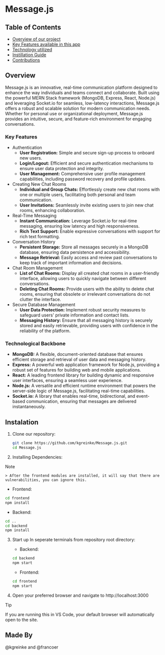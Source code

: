 # Message.js

## Table of Contents
- [Overview of our project](#overview)
- [Key Features available in this app](#key-features)
- [Technology utilized](#technological-backbone)
- [Instillation Guide](#instalation)
- [Contributions](#made-by)

## Overview
Message.js is an innovative, real-time communication platform designed to enhance the way individuals and teams connect and collaborate. Built using the powerful MERN Stack framework (MongoDB, Express, React, Node.js) and leveraging Socket.io for seamless, low-latency interactions, Message.js offers a robust and scalable solution for modern communication needs. Whether for personal use or organizational deployment, Message.js provides an intuitive, secure, and feature-rich environment for engaging conversations.

### Key Features
- Authentication
   - **User Registration:** Simple and secure sign-up process to onboard new users.
   - **Login/Logout:** Efficient and secure authentication mechanisms to ensure user data protection and integrity.
   - **User Management:** Comprehensive user profile management capabilities, including password recovery and profile updates.
- Creating New Chat Rooms
   - **Individual and Group Chats:** Effortlessly create new chat rooms with one or multiple users, facilitating both personal and team communication.
   - **User Invitations:** Seamlessly invite existing users to join new chat rooms, enhancing collaboration.
- Real-Time Messaging
   - **Instant Communication:** Leverage Socket.io for real-time messaging, ensuring low latency and high responsiveness.
   - **Rich Text Support:** Enable expressive conversations with support for rich text formatting.
- Conversation History
   - **Persistent Storage:** Store all messages securely in a MongoDB database, ensuring data persistence and accessibility.
   - **Message Retrieval:** Easily access and review past conversations to keep track of important information and decisions.
- Chat Room Management
   - **List of Chat Rooms:** Display all created chat rooms in a user-friendly interface, allowing users to quickly navigate between different conversations.
   - **Deleting Chat Rooms:** Provide users with the ability to delete chat rooms, ensuring that obsolete or irrelevant conversations do not clutter the interface.
- Secure Database Management
   - **User Data Protection:** Implement robust security measures to safeguard users' private information and contact lists.
   - **Messaging History:** Ensure that all messaging history is securely stored and easily retrievable, providing users with confidence in the reliability of the platform.

### Technological Backbone
- **MongoDB:** A flexible, document-oriented database that ensures efficient storage and retrieval of user data and messaging history.
- **Express:** A powerful web application framework for Node.js, providing a robust set of features for building web and mobile applications.
- **React:** A leading frontend library for building dynamic and responsive user interfaces, ensuring a seamless user experience.
- **Node.js:** A versatile and efficient runtime environment that powers the server-side logic of Message.js, facilitating real-time capabilities.
- **Socket.io:** A library that enables real-time, bidirectional, and event-based communication, ensuring that messages are delivered instantaneously.

## Instalation
1. Clone our repository:
    ```bash
    git clone https://github.com/kgreinke/Message.js.git
    cd Message.js
    ```

2. Installing Dependencies:
> [!NOTE]
    > After the frontend modules are installed, it will say that there are vulnerabilities, you can ignore this.
   - Frontend:
   ```bash
   cd frontend
   npm install
   ```
   - Backend:
   ```bash
   cd ..
   cd backend
   npm install
   ```

3. Start up
   In seperate terminals from repository root directory:
   - Backend:
   ```bash
   cd backend
   npm start
   ```
   - Frontend:
   ```bash
   cd frontend
   npm start
   ```

4. Open your preferred browser and navigate to http://localhost:3000
> [!TIP]
> If you are running this in VS Code, your default browser will automatically open to the site.

## Made By
@kgreinke and @francoer